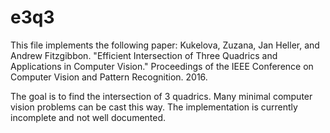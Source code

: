 # e3q3
This file implements the following paper:
Kukelova, Zuzana, Jan Heller, and Andrew Fitzgibbon. "Efficient Intersection of Three Quadrics and Applications in Computer Vision." Proceedings of the IEEE Conference on Computer Vision and Pattern Recognition. 2016.

The goal is to find the intersection of 3 quadrics. Many minimal computer vision problems can be cast this way. The implementation is currently incomplete and not well documented.
